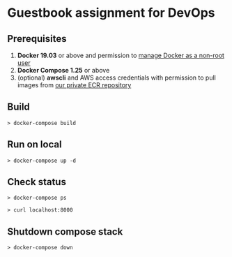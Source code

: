 # Guestbook assignment for DevOps

## Prerequisites

1. **Docker 19.03** or above and permission to [manage Docker as a non-root user](https://docs.docker.com/engine/install/linux-postinstall/#manage-docker-as-a-non-root-user)
2. **Docker Compose 1.25** or above
3. (optional) **awscli** and AWS access credentials with permission to pull images from [our private ECR repository](https://113018301659.dkr.ecr.us-west-2.amazonaws.com)

## Build
```
> docker-compose build
```

## Run on local
```
> docker-compose up -d
```

## Check status
```
> docker-compose ps

> curl localhost:8000
```

## Shutdown compose stack
```
> docker-compose down
```